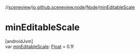 //[sceneview](../../../index.md)/[io.github.sceneview.node](../index.md)/[Node](index.md)/[minEditableScale](min-editable-scale.md)

# minEditableScale

[androidJvm]\
var [minEditableScale](min-editable-scale.md): [Float](https://kotlinlang.org/api/latest/jvm/stdlib/kotlin/-float/index.html) = 0.1f
